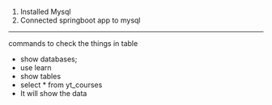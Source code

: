 1. Installed Mysql
2. Connected springboot app to mysql
-----------------

commands to check the things in table 
- show databases;
- use learn
- show tables
- select * from yt_courses
- It will show the data

